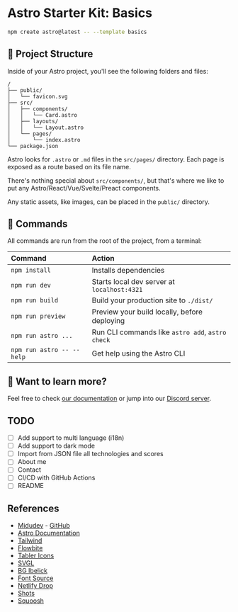 # Astro Starter Kit: Basics

```sh
npm create astro@latest -- --template basics
```

## 🚀 Project Structure

Inside of your Astro project, you'll see the following folders and files:

```text
/
├── public/
│   └── favicon.svg
├── src/
│   ├── components/
│   │   └── Card.astro
│   ├── layouts/
│   │   └── Layout.astro
│   └── pages/
│       └── index.astro
└── package.json
```

Astro looks for `.astro` or `.md` files in the `src/pages/` directory. Each page is exposed as a route based on its file name.

There's nothing special about `src/components/`, but that's where we like to put any Astro/React/Vue/Svelte/Preact components.

Any static assets, like images, can be placed in the `public/` directory.

## 🧞 Commands

All commands are run from the root of the project, from a terminal:

| Command                   | Action                                           |
| :------------------------ | :----------------------------------------------- |
| `npm install`             | Installs dependencies                            |
| `npm run dev`             | Starts local dev server at `localhost:4321`      |
| `npm run build`           | Build your production site to `./dist/`          |
| `npm run preview`         | Preview your build locally, before deploying     |
| `npm run astro ...`       | Run CLI commands like `astro add`, `astro check` |
| `npm run astro -- --help` | Get help using the Astro CLI                     |

## 👀 Want to learn more?

Feel free to check [our documentation](https://docs.astro.build) or jump into our [Discord server](https://astro.build/chat).

## TODO

- [ ] Add support to multi language (i18n)
- [ ] Add support to dark mode
- [ ] Import from JSON file all technologies and scores
- [ ] About me
- [ ] Contact
- [ ] CI/CD with GitHub Actions
- [ ] README

## References

- [Midudev](https://youtu.be/HEMvsJTBweY) - [GitHub](https://github.com/midudev/porfolio.dev)
- [Astro Documentation](https://docs.astro.build)
- [Tailwind](https://tailwindcss.com/)
- [Flowbite](https://flowbite.com/)
- [Tabler Icons](https://tabler.io/)
- [SVGL](https://svgl.app/)
- [BG Ibelick](https://bg.ibelick.com/)
- [Font Source](https://fontsource.org/)
- [Netlify Drop](https://app.netlify.com/drop)
- [Shots](https://shots.so/)
- [Squoosh](https://squoosh.app/)
